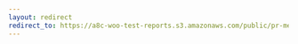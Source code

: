 ```yaml
---
layout: redirect
redirect_to: https://a8c-woo-test-reports.s3.amazonaws.com/public/pr-merge/37693/api/index.html
---
```

